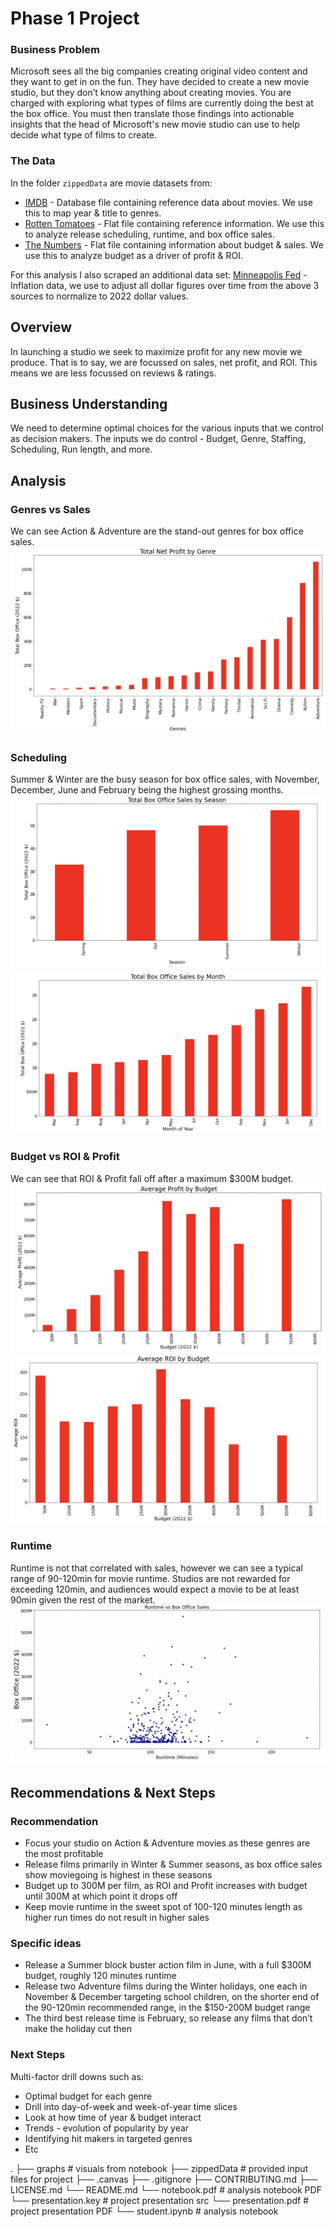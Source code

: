 # Phase 1 Project

### Business Problem

Microsoft sees all the big companies creating original video content and they want to get in on the fun. They have decided to create a new movie studio, but they don’t know anything about creating movies. You are charged with exploring what types of films are currently doing the best at the box office. You must then translate those findings into actionable insights that the head of Microsoft's new movie studio can use to help decide what type of films to create.

### The Data

In the folder `zippedData` are movie datasets from:
* [IMDB](https://www.imdb.com/) - Database file containing reference data about movies.  We use this to map year & title to genres.
* [Rotten Tomatoes](https://www.rottentomatoes.com/)  - Flat file containing reference information.  We use this to analyze release scheduling, runtime, and box office sales.
* [The Numbers](https://www.the-numbers.com/) - Flat file containing information about budget & sales.  We use this to analyze budget as a driver of profit & ROI.

For this analysis I also scraped an additional data set:
[Minneapolis Fed](https://www.minneapolisfed.org/about-us/monetary-policy/inflation-calculator/consumer-price-index-1800-) - Inflation data, we use to adjust all dollar figures over time from the above 3 sources to normalize to 2022 dollar values.

## Overview
In launching a studio we seek to maximize profit for any new movie we produce.
That is to say, we are focussed on sales, net profit, and ROI.
This means we are less focussed on reviews & ratings.

## Business Understanding
We need to determine optimal choices for the various inputs that we control as decision makers.
The inputs we do control -  Budget, Genre, Staffing, Scheduling, Run length, and more.

## Analysis

### Genres vs Sales
We can see Action & Adventure are the stand-out genres for box office sales.
![genres](https://github.com/steve-gomes/dsc-phase-1-project-v2-4/blob/master/graphs/genres.png?raw=true)

### Scheduling
Summer & Winter are the busy season for box office sales, with November, December, June and February being the highest grossing months.
![season](https://github.com/steve-gomes/dsc-phase-1-project-v2-4/blob/master/graphs/season.png?raw=true)
![season](https://github.com/steve-gomes/dsc-phase-1-project-v2-4/blob/master/graphs/month.png?raw=true)

### Budget vs ROI & Profit 
We can see that ROI & Profit fall off after a maximum $300M budget.
![budgets](https://github.com/steve-gomes/dsc-phase-1-project-v2-4/blob/master/graphs/budget_profit.png?raw=true)
![budgets](https://github.com/steve-gomes/dsc-phase-1-project-v2-4/blob/master/graphs/budget_roi.png?raw=true)

### Runtime
Runtime is not that correlated with sales, however we can see a typical range of 90-120min for movie runtime.  Studios are not rewarded for exceeding 120min, and audiences would expect a movie to be at least 90min given the rest of the market.
![runtime](https://github.com/steve-gomes/dsc-phase-1-project-v2-4/blob/master/graphs/runtime.png?raw=true)

## Recommendations & Next Steps

### Recommendation
* Focus your studio on Action & Adventure movies as these genres are the most profitable
* Release films primarily in Winter & Summer seasons, as box office sales show moviegoing is highest in these seasons
* Budget up to 300M per film, as ROI and Profit increases with budget until 300M at which point it drops off
* Keep movie runtime in the sweet spot of 100-120 minutes length as higher run times do not result in higher sales

### Specific ideas
* Release a Summer block buster action film in June, with a full $300M budget, roughly 120 minutes runtime
* Release two Adventure films during the Winter holidays, one each in November & December targeting school children, on the shorter end of the 90-120min recommended range, in the $150-200M budget range
* The third best release time is February, so release any films that don’t make the holiday cut then

### Next Steps
Multi-factor drill downs such as:
* Optimal budget for each genre
* Drill into day-of-week and week-of-year time slices
* Look at how time of year & budget interact
* Trends - evolution of popularity by year
* Identifying hit makers in targeted genres
* Etc

.
├── graphs                   # visuals from notebook
├── zippedData               # provided input files for project
├── .canvas
├── .gitignore
├── CONTRIBUTING.md
├── LICENSE.md
└── README.md
└── notebook.pdf            # analysis notebook PDF
└── presentation.key        # project presentation src
└── presentation.pdf        # project presentation PDF
└── student.ipynb           # analysis notebook
